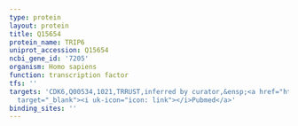 ```yaml
---
type: protein
layout: protein
title: Q15654
protein_name: TRIP6
uniprot_accession: Q15654
ncbi_gene_id: '7205'
organism: Homo sapiens
function: transcription factor
tfs: ''
targets: 'CDK6,Q00534,1021,TRRUST,inferred by curator,&ensp;<a href="https://www.ncbi.nlm.nih.gov/pubmed/?term=24389100%5Buid%5D"
  target="_blank"><i uk-icon="icon: link"></i>Pubmed</a>'
binding_sites: ''
---
```

